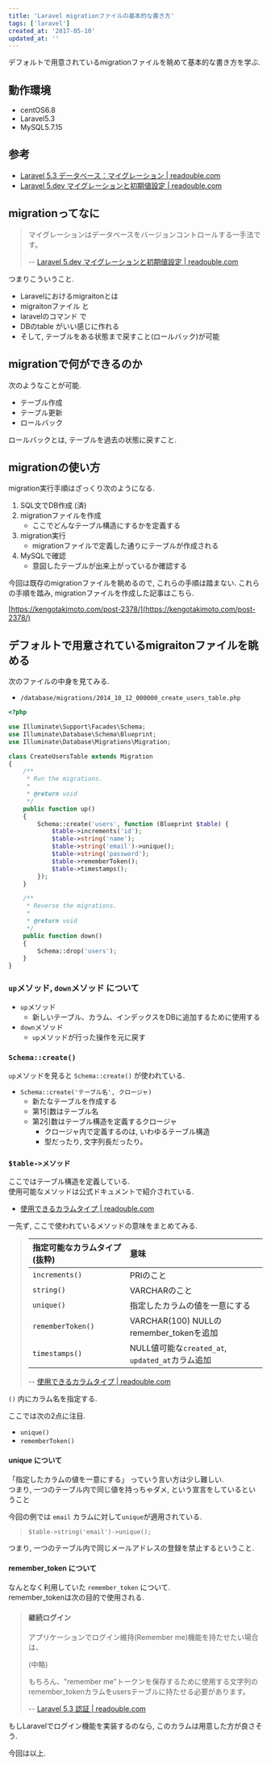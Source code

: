 ```yaml
---
title: 'Laravel migrationファイルの基本的な書き方'
tags: ['laravel']
created_at: '2017-05-10'
updated_at: ''
---
```


デフォルトで用意されているmigrationファイルを眺めて基本的な書き方を学ぶ.

## 動作環境

- centOS6.8
- Laravel5.3
- MySQL5.7.15

## 参考

- [Laravel 5.3 データベース：マイグレーション | readouble.com](https://readouble.com/laravel/5.3/ja/migrations.html)
- [Laravel 5.dev マイグレーションと初期値設定 | readouble.com](https://readouble.com/laravel/5.dev/ja/migrations.html)

## migrationってなに

> マイグレーションはデータベースをバージョンコントロールする一手法です。
>
> -- [Laravel 5.dev マイグレーションと初期値設定 | readouble.com](https://readouble.com/laravel/5.dev/ja/migrations.html)

つまりこういうこと.

- Laravelにおけるmigraitonとは
- migraitonファイル と
- laravelのコマンド で
- DBのtable がいい感じに作れる
- そして, テーブルをある状態まで戻すこと(ロールバック)が可能

## migrationで何ができるのか

次のようなことが可能.

- テーブル作成
- テーブル更新
- ロールバック

ロールバックとは, テーブルを過去の状態に戻すこと.

## migrationの使い方

migration実行手順はざっくり次のようになる.

1. SQL文でDB作成 (済)
2. migrationファイルを作成
    - ここでどんなテーブル構造にするかを定義する
3. migration実行
    - migrationファイルで定義した通りにテーブルが作成される
4. MySQLで確認
    - 意図したテーブルが出来上がっているか確認する

今回は既存のmigrationファイルを眺めるので, これらの手順は踏まない. これらの手順を踏み, migrationファイルを作成した記事はこちら.

[https://kengotakimoto.com/post-2378/](https://kengotakimoto.com/post-2378/)

## デフォルトで用意されているmigraitonファイルを眺める

次のファイルの中身を見てみる.

- `/database/migrations/2014_10_12_000000_create_users_table.php`

```php
<?php

use Illuminate\Support\Facades\Schema;
use Illuminate\Database\Schema\Blueprint;
use Illuminate\Database\Migrations\Migration;

class CreateUsersTable extends Migration
{
    /**
     * Run the migrations.
     *
     * @return void
     */
    public function up()
    {
        Schema::create('users', function (Blueprint $table) {
            $table->increments('id');
            $table->string('name');
            $table->string('email')->unique();
            $table->string('password');
            $table->rememberToken();
            $table->timestamps();
        });
    }

    /**
     * Reverse the migrations.
     *
     * @return void
     */
    public function down()
    {
        Schema::drop('users');
    }
}
```

### `up`メソッド, `down`メソッド について

- `up`メソッド
    - 新しいテーブル、カラム、インデックスをDBに追加するために使用する
- `down`メソッド
    - `up`メソッドが行った操作を元に戻す

### `Schema::create()`

`up`メソッドを見ると `Schema::create()` が使われている.

- `Schema::create('テーブル名', クロージャ)`
    - 新たなテーブルを作成する
    - 第1引数はテーブル名
    - 第2引数はテーブル構造を定義するクロージャ
        - クロージャ内で定義するのは, いわゆるテーブル構造
        - 型だったり, 文字列長だったり。

### `$table->メソッド`

ここではテーブル構造を定義している.  
使用可能なメソッドは公式ドキュメントで紹介されている.

- [使用できるカラムタイプ | readouble.com](https://readouble.com/laravel/5.3/ja/migrations.html#creating-columns)

一先ず, ここで使われているメソッドの意味をまとめてみる.

> | 指定可能なカラムタイプ(抜粋) | 意味 |
> | :-- | :-- |
> | `increments()` | PRIのこと |
> | `string()` | VARCHARのこと |
> | `unique()` | 指定したカラムの値を一意にする |
> | `rememberToken()` | VARCHAR(100) NULLのremember\_tokenを追加 |
> | `timestamps()` | NULL値可能な`created_at`, `updated_at`カラム追加 |
>
> -- [使用できるカラムタイプ | readouble.com](https://readouble.com/laravel/5.3/ja/migrations.html#creating-columns)

`()` 内にカラム名を指定する.

ここでは次の2点に注目.

- `unique()`
- `rememberToken()`

#### unique について

「指定したカラムの値を一意にする」 っていう言い方は少し難しい.  
つまり, 一つのテーブル内で同じ値を持っちゃダメ, という宣言をしているということ

今回の例では `email` カラムに対して`unique`が適用されている.

> `$table->string('email')->unique();`

つまり, 一つのテーブル内で同じメールアドレスの登録を禁止するということ.

#### remember\_token について

なんとなく利用していた `remember_token` について.  
remember\_tokenは次の目的で使用される.

> #### 継続ログイン
>
> アプリケーションでログイン維持(Remember me)機能を持たせたい場合は、  
>
> (中略)
>
> もちろん、"remember me"トークンを保存するために使用する文字列のremember\_tokenカラムをusersテーブルに持たせる必要があります。
>
> -- [Laravel 5.3 認証 | readouble.com](https://readouble.com/laravel/5.3/ja/authentication.html)

もしLaravelでログイン機能を実装するのなら, このカラムは用意した方が良さそう.

今回は以上.
